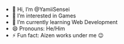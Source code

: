- 👋 Hi, I’m @YamiiSensei
- 👀 I’m interested in Games
- 🌱 I’m currently learning Web Development
- 😄 Pronouns: He/Him
- ⚡ Fun fact: Aizen works under me 😉

<!---
YamiiSensei/YamiiSensei is a ✨ special ✨ repository because its `README.md` (this file) appears on your GitHub profile.
You can click the Preview link to take a look at your changes.
--->
